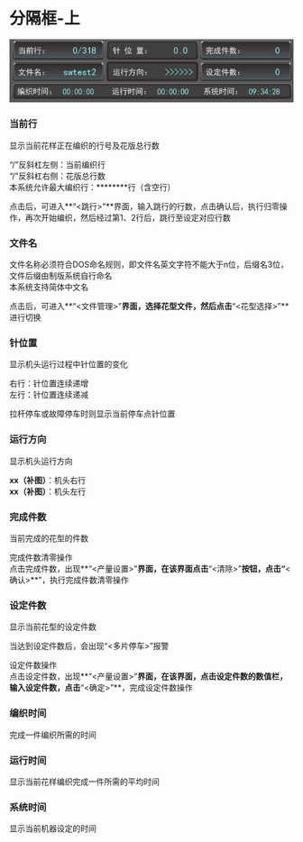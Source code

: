 # 分隔框-上

![](../.gitbook/assets/fen-ge-kuang-shang.png)

### **当前行**

显示当前花样正在编织的行号及花版总行数

“/”反斜杠左侧：当前编织行  
“/”反斜杠右侧：花版总行数  
本系统允许最大编织行：\*\*\***\***行（含空行）

点击后，可进入**“&lt;跳行&gt;”**界面，输入跳行的行数，点击确认后，执行归零操作，再次开始编织，然后经过第1、2行后，跳行至设定对应行数

### 文件名

文件名称必须符合DOS命名规则，即文件名英文字符不能大于n位，后缀名3位，文件后缀由制版系统自行命名  
本系统支持简体中文名

点击后，可进入**“&lt;文件管理&gt;”**界面，选择花型文件，然后点击**“&lt;花型选择&gt;”**进行切换

### 针位置

显示机头运行过程中针位置的变化

右行：针位置连续递增  
左行：针位置连续递减

拉杆停车或故障停车时则显示当前停车点针位置

### 运行方向

显示机头运行方向

**xx（补图）**：机头右行  
**xx（补图）**：机头左行

### 完成件数

当前完成的花型的件数

完成件数清零操作  
点击完成件数，出现**“&lt;产量设置&gt;”**界面，在该界面点击**“&lt;清除&gt;”**按钮，点击“**&lt;确认&gt;**”，执行完成件数清零操作

### 设定件数

显示当前花型的设定件数

当达到设定件数后，会出现“&lt;多片停车&gt;”报警

设定件数操作  
点击设定件数，出现**“&lt;产量设置&gt;”**界面，在该界面，点击设定件数的数值栏，输入设定件数，点击**“&lt;确定&gt;”**，完成设定件数操作

### 编织时间

完成一件编织所需的时间

### 运行时间

显示当前花样编织完成一件所需的平均时间

### 系统时间

显示当前机器设定的时间



